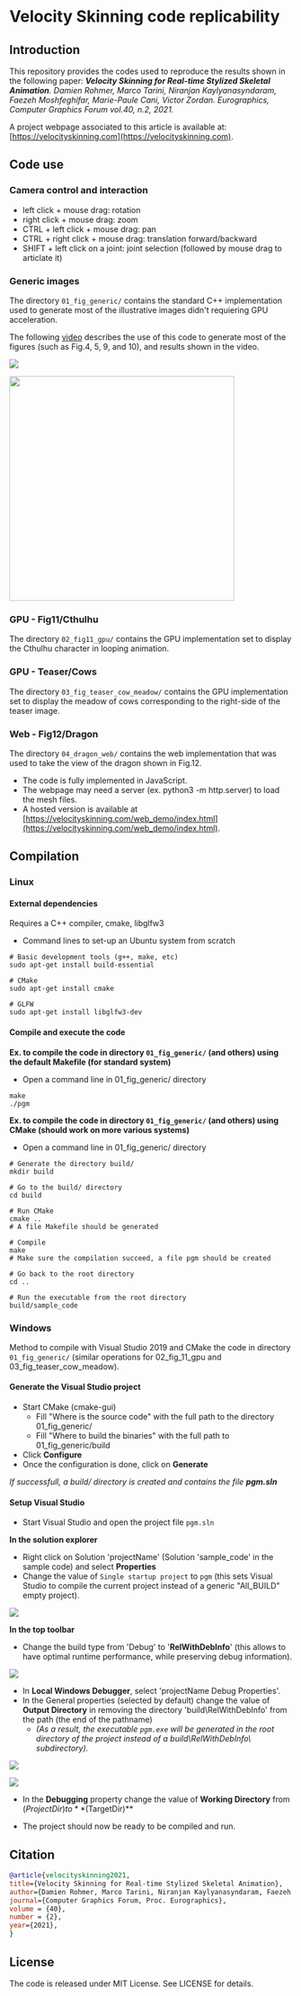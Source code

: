 # Velocity Skinning code replicability

## Introduction

This repository provides the codes used to reproduce the results shown in the following paper: _**Velocity Skinning for Real-time Stylized Skeletal Animation**. Damien Rohmer, Marco Tarini, Niranjan Kaylyanasyndaram, Faezeh Moshfeghifar, Marie-Paule Cani, Victor Zordan. Eurographics, Computer Graphics Forum vol.40, n.2, 2021._

A project webpage associated to this article is available at: [https://velocityskinning.com](https://velocityskinning.com).


## Code use

### Camera control and interaction

- left click + mouse drag: rotation
- right click + mouse drag: zoom
- CTRL + left click + mouse drag: pan
- CTRL + right click + mouse drag: translation forward/backward
- SHIFT + left click on a joint: joint selection (followed by mouse drag to articlate it)

### Generic images

The directory `01_fig_generic/` contains the standard C++ implementation used to generate most of the illustrative images didn't requiering GPU acceleration.

The following [video](assets/use_code_01_fig_generic.mp4) describes the use of this code to generate most of the figures (such as Fig.4, 5, 9, and 10), and results shown in the video.

[![](assets/use_code_01_fig_generic.jpg)](assets/use_code_01_fig_generic.mp4)

<img src="assets/use_code_01_fig_generic.jpg" alt="" width="400px"/>


### GPU - Fig11/Cthulhu

The directory `02_fig11_gpu/` contains the GPU implementation set to display the Cthulhu character in looping animation.

### GPU - Teaser/Cows

The directory `03_fig_teaser_cow_meadow/` contains the GPU implementation set to display the meadow of cows corresponding to the right-side of the teaser image.

### Web - Fig12/Dragon

The directory `04_dragon_web/` contains the web implementation that was used to take the view of the dragon shown in Fig.12.

* The code is fully implemented in JavaScript.
* The webpage may need a server (ex. python3 -m  http.server) to load the mesh files.
* A hosted version is available at [https://velocityskinning.com/web_demo/index.html](https://velocityskinning.com/web_demo/index.html).


## Compilation

### Linux

#### External dependencies

Requires a C++ compiler, cmake, libglfw3

* Command lines to set-up an Ubuntu system from scratch

```shell
# Basic development tools (g++, make, etc)
sudo apt-get install build-essential

# CMake 
sudo apt-get install cmake 

# GLFW
sudo apt-get install libglfw3-dev
```

#### Compile and execute the code

__Ex. to compile the code in directory `01_fig_generic/` (and others) using the default Makefile (for standard system)__

* Open a command line in 01_fig_generic/ directory 

```shell
make
./pgm
```


__Ex. to compile the code in directory `01_fig_generic/` (and others) using CMake (should work on more various systems)__

* Open a command line in 01_fig_generic/ directory

```shell
# Generate the directory build/
mkdir build 

# Go to the build/ directory
cd build

# Run CMake
cmake ..
# A file Makefile should be generated

# Compile
make
# Make sure the compilation succeed, a file pgm should be created

# Go back to the root directory
cd ..

# Run the executable from the root directory
build/sample_code 
```

### Windows

Method to compile with Visual Studio 2019 and CMake the code in directory `01_fig_generic/` (similar operations for 02_fig_11_gpu and 03_fig_teaser_cow_meadow).

#### Generate the Visual Studio project

* Start CMake (cmake-gui)
  *  Fill "Where is the source code" with the full path to the directory 01_fig_generic/
  * Fill "Where to build the binaries" with the full path to 01_fig_generic/build
* Click **Configure**
* Once the configuration is done, click on **Generate**

_If successfull, a build/ directory is created and contains the file **pgm.sln**_




#### Setup Visual Studio

* Start Visual Studio and open the project file `pgm.sln`

**In the solution explorer**

* Right click on Solution 'projectName' (Solution 'sample_code' in the sample code) and select **Properties**
* Change the value of `Single startup project` to `pgm` (this sets Visual Studio to compile the current project instead of a generic "All_BUILD" empty project).

![](assets/02_pgm_build.jpg)

**In the top toolbar**

* Change the build type from 'Debug' to '**RelWithDebInfo**' (this allows to have optimal runtime performance, while preserving debug information).

![](assets/03_RelWithDebInfo.jpg)

* In **Local Windows Debugger**, select 'projectName Debug Properties'.
* In the General properties (selected by default) change the value of **Output Directory** in removing the directory 'build\RelWithDebInfo\' from the path (the end of the pathname)
  * _(As a result, the executable `pgm.exe` will be generated in the root directory of the project instead of a build\RelWithDebInfo\ subdirectory)._

![](assets/04_local_windows_debugger.jpg)

![](assets/05_output_directory.jpg)

* In the **Debugging** property change the value of **Working Directory** from $(ProjectDir) to **$(TargetDir)**

* The project should now be ready to be compiled and run.





## Citation

```bibtex
@article{velocityskinning2021,
title={Velocity Skinning for Real-time Stylized Skeletal Animation},
author={Damien Rohmer, Marco Tarini, Niranjan Kaylyanasyndaram, Faezeh Moshfeghifar, Marie-Paule Cani, Victor Zordan},
journal={Computer Graphics Forum, Proc. Eurographics},
volume = {40},
number = {2},
year={2021},
}
```

## License

The code is released under MIT License. See LICENSE for details.